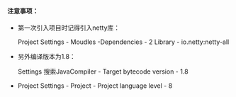 #### 注意事项：

- 第一次引入项目时记得引入netty库：

  Project Settings - Moudles -Dependencies - 2 Library - io.netty:netty-all

- 另外编译版本为1.8：

  Settings 搜索JavaCompiler - Target bytecode version - 1.8

- Project Settings - Project - Project language level - 8
